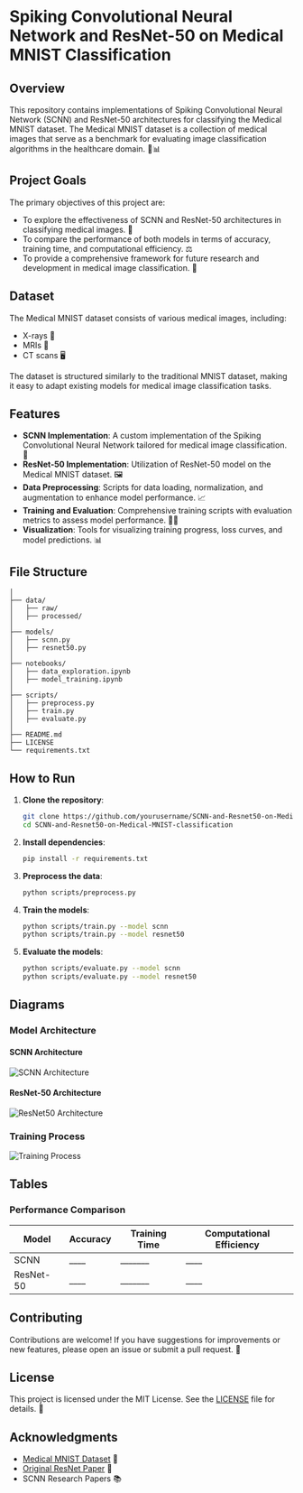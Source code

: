 # Spiking Convolutional Neural Network and ResNet-50 on Medical MNIST Classification

## Overview

This repository contains implementations of Spiking Convolutional Neural Network (SCNN) and ResNet-50 architectures for classifying the Medical MNIST dataset. The Medical MNIST dataset is a collection of medical images that serve as a benchmark for evaluating image classification algorithms in the healthcare domain. 🏥📊

## Project Goals

The primary objectives of this project are:

- To explore the effectiveness of SCNN and ResNet-50 architectures in classifying medical images. 🧠
- To compare the performance of both models in terms of accuracy, training time, and computational efficiency. ⚖️
- To provide a comprehensive framework for future research and development in medical image classification. 🔬

## Dataset

The Medical MNIST dataset consists of various medical images, including:

- X-rays 🩻
- MRIs 🧲
- CT scans 🖥️

The dataset is structured similarly to the traditional MNIST dataset, making it easy to adapt existing models for medical image classification tasks.

## Features

- **SCNN Implementation**: A custom implementation of the Spiking Convolutional Neural Network tailored for medical image classification. 🧠
- **ResNet-50 Implementation**: Utilization of ResNet-50 model on the Medical MNIST dataset. 🖼️
- **Data Preprocessing**: Scripts for data loading, normalization, and augmentation to enhance model performance. 📈
- **Training and Evaluation**: Comprehensive training scripts with evaluation metrics to assess model performance. 🏋️‍♂️
- **Visualization**: Tools for visualizing training progress, loss curves, and model predictions. 📊

## File Structure

```
│
├── data/
│   ├── raw/
│   ├── processed/
│
├── models/
│   ├── scnn.py
│   ├── resnet50.py
│
├── notebooks/
│   ├── data_exploration.ipynb
│   ├── model_training.ipynb
│
├── scripts/
│   ├── preprocess.py
│   ├── train.py
│   ├── evaluate.py
│
├── README.md
├── LICENSE
└── requirements.txt
```

## How to Run

1. **Clone the repository**:
    ```bash
    git clone https://github.com/yourusername/SCNN-and-Resnet50-on-Medical-MNIST-classification.git
    cd SCNN-and-Resnet50-on-Medical-MNIST-classification
    ```

2. **Install dependencies**:
    ```bash
    pip install -r requirements.txt
    ```

3. **Preprocess the data**:
    ```bash
    python scripts/preprocess.py
    ```

4. **Train the models**:
    ```bash
    python scripts/train.py --model scnn
    python scripts/train.py --model resnet50
    ```

5. **Evaluate the models**:
    ```bash
    python scripts/evaluate.py --model scnn
    python scripts/evaluate.py --model resnet50
    ```

## Diagrams

### Model Architecture

#### SCNN Architecture
![SCNN Architecture](path/to/scnn_architecture.png)

#### ResNet-50 Architecture
![ResNet50 Architecture](path/to/resnet50_architecture.png)

### Training Process
![Training Process](path/to/training_process.png)

## Tables

### Performance Comparison

| Model   | Accuracy | Training Time | Computational Efficiency |
|---------|----------|---------------|--------------------------|
| SCNN    | ____     | _______       | ____                     |
| ResNet-50 | ____     | _______       | ____                     |

## Contributing

Contributions are welcome! If you have suggestions for improvements or new features, please open an issue or submit a pull request. 🙌

## License

This project is licensed under the MIT License. See the [LICENSE](LICENSE) file for details. 📄

## Acknowledgments

- [Medical MNIST Dataset](https://medmnist.com/) 🏥
- [Original ResNet Paper](https://arxiv.org/abs/1512.03385) 📄
- SCNN Research Papers 📚
